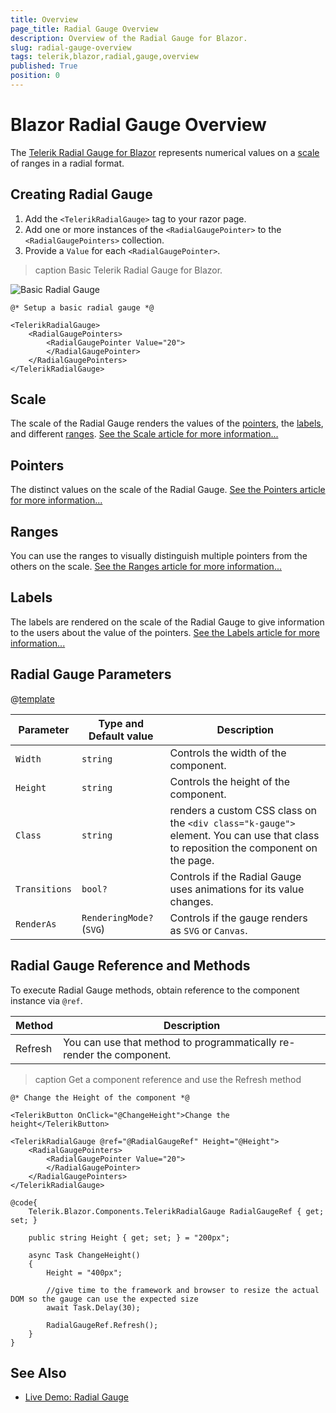 ```yaml
---
title: Overview
page_title: Radial Gauge Overview
description: Overview of the Radial Gauge for Blazor.
slug: radial-gauge-overview
tags: telerik,blazor,radial,gauge,overview
published: True
position: 0
---
```


# Blazor Radial Gauge Overview

The <a href = "https://www.telerik.com/blazor-ui/radial-gauge" target="_blank">Telerik Radial Gauge for Blazor</a> represents numerical values on a [scale](slug:radial-gauge-scale) of ranges in a radial format.

## Creating Radial Gauge

1. Add the `<TelerikRadialGauge>` tag to your razor page.
1. Add one or more instances of the `<RadialGaugePointer>` to the `<RadialGaugePointers>` collection.
1. Provide a `Value` for each `<RadialGaugePointer>`.

>caption Basic Telerik Radial Gauge for Blazor.

![Basic Radial Gauge](images/basic-radial-gauge.png)

````RAZOR
@* Setup a basic radial gauge *@

<TelerikRadialGauge>
    <RadialGaugePointers>
        <RadialGaugePointer Value="20">            
        </RadialGaugePointer>        
    </RadialGaugePointers>    
</TelerikRadialGauge>
````

## Scale

The scale of the Radial Gauge renders the values of the [pointers](slug:radial-gauge-pointers), the [labels](slug:radial-gauge-labels), and different [ranges](slug:radial-gauge-ranges). [See the Scale article for more information...](slug:radial-gauge-scale)

## Pointers

The distinct values on the scale of the Radial Gauge. [See the Pointers article for more information...](slug:radial-gauge-pointers)

## Ranges

You can use the ranges to visually distinguish multiple pointers from the others on the scale. [See the Ranges article for more information...](slug:radial-gauge-ranges)

## Labels

The labels are rendered on the scale of the Radial Gauge to give information to the users about the value of the pointers. [See the Labels article for more information...](slug:radial-gauge-labels)

## Radial Gauge Parameters

@[template](/_contentTemplates/common/parameters-table-styles.md#table-layout)

| Parameter | Type and Default value | Description |
|-----------|------------------------|-------------|
| `Width`  | `string` | Controls the width of the component. |
| `Height`  | `string` | Controls the height of the component. |
| `Class`  | `string` | renders a custom CSS class on the `<div class="k-gauge">` element. You can use that class to reposition the component on the page. |
| `Transitions` | `bool?` | Controls if the Radial Gauge uses animations for its value changes. |
| `RenderAs` | `RenderingMode?` <br /> (`SVG`) | Controls if the gauge renders as `SVG` or `Canvas`. |

## Radial Gauge Reference and Methods

To execute Radial Gauge methods, obtain reference to the component instance via `@ref`.

| Method  | Description |
|---------|-------------|
| Refresh | You can use that method to programmatically re-render the component.    |


>caption Get a component reference and use the Refresh method

````RAZOR
@* Change the Height of the component *@

<TelerikButton OnClick="@ChangeHeight">Change the height</TelerikButton>

<TelerikRadialGauge @ref="@RadialGaugeRef" Height="@Height">
    <RadialGaugePointers>
        <RadialGaugePointer Value="20">
        </RadialGaugePointer>
    </RadialGaugePointers>
</TelerikRadialGauge>

@code{
    Telerik.Blazor.Components.TelerikRadialGauge RadialGaugeRef { get; set; }

    public string Height { get; set; } = "200px";

    async Task ChangeHeight()
    {
        Height = "400px";

        //give time to the framework and browser to resize the actual DOM so the gauge can use the expected size
        await Task.Delay(30);

        RadialGaugeRef.Refresh();
    }
}
````

## See Also

* [Live Demo: Radial Gauge](https://demos.telerik.com/blazor-ui/radialgauge/overview)
